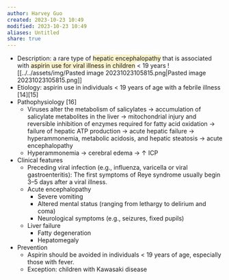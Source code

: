 ```yaml
---
author: Harvey Guo
created: 2023-10-23 10:49
modified: 2023-10-23 10:49
aliases: Untitled
share: true
---
```

- Description: a rare type of <span style="background:rgba(240, 200, 0, 0.2)">hepatic encephalopathy</span> that is associated with <span style="background:rgba(240, 200, 0, 0.2)">aspirin use for viral illness in children</span> < 19 years ![[../../assets/img/Pasted image 20231023105815.png|Pasted image 20231023105815.png]]
- Etiology: aspirin use in individuals < 19 years of age with a febrile illness  [14][15]
- Pathophysiology [16]
	- Viruses alter the metabolism of salicylates  → accumulation of salicylate metabolites in the liver → mitochondrial injury and reversible inhibition of enzymes required for fatty acid oxidation → failure of hepatic ATP production → acute hepatic failure → hyperammonemia, metabolic acidosis, and hepatic steatosis → acute encephalopathy
	- Hyperammonemia → cerebral edema → ↑ ICP
- Clinical features
	- Preceding viral infection (e.g., influenza, varicella or viral gastroenteritis): The first symptoms of Reye syndrome usually begin 3–5 days after a viral illness.
	- Acute encephalopathy
		- Severe vomiting 
		- Altered mental status (ranging from lethargy to delirium and coma)
		- Neurological symptoms (e.g., seizures, fixed pupils)
	- Liver failure
		- Fatty degeneration
		- Hepatomegaly
- Prevention
	- Aspirin should be avoided in individuals < 19 years of age, especially those with fever.
	- Exception: children with Kawasaki disease